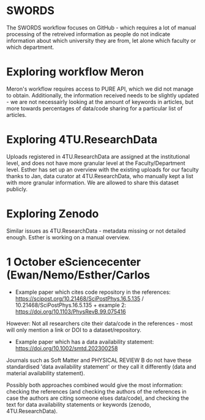 
# SWORDS

The SWORDS workflow focuses on GitHub - which requires a lot of manual processing of the retreived information as people do not indicate information about which university they are from, let alone which faculty or which department. 

# Exploring workflow Meron

Meron's workflow requires access to PURE API, which we did not manage to obtain. Additionally, the information received needs to be slightly updated - we are not necessairly looking at the amount of keywords in articles, but more towards percentages of data/code sharing for a particular list of articles. 

# Exploring 4TU.ResearchData

Uploads registered in 4TU.ResearchData are assigned at the institutional level, and does not have more granular level at the Faculty/Department level. Esther has set up an overview with the existing uploads for our faculty thanks to Jan, data curator at 4TU.ResearchData, who manually kept a list with more granular information. We are allowed to share this dataset publicly. 

# Exploring Zenodo

Similar issues as 4TU.ResearchData - metadata missing or not detailed enough. Esther is working on a manual overview. 

# 1 October eSciencecenter (Ewan/Nemo/Esther/Carlos

* Example paper which cites code repository in the references: https://scipost.org/10.21468/SciPostPhys.16.5.135 /  10.21468/SciPostPhys.16.5.135 + example 2: https://doi.org/10.1103/PhysRevB.99.075416

However: Not all researchers cite their data/code in the references - most will only mention a link or DOI to a dataset/repository. 

* Example paper which has a data availability statement: https://doi.org/10.1002/smtd.202300258

Journals such as Soft Matter and PHYSICAL REVIEW B do not have these standardised 'data availability statement' or they call it differently (data and material availability statement). 

Possibly both approaches combined would give the most information: checking the references (and checking the authors of the references in case the authors are citing someone elses data/code), and checking the text for data availability statements or keywords (zenodo, 4TU.ResearchData). 
